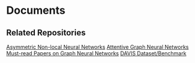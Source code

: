 # Documents
## Related Repositories
[Asymmetric Non-local Neural Networks](https://github.com/MendelXu/ANN)
[Attentive Graph Neural Networks](https://github.com/carrierlxk/AGNN)
[Must-read Papers on Graph Neural Networks](https://github.com/thunlp/GNNPapers)
[DAVIS Dataset/Benchmark](https://github.com/fperazzi/davis)
